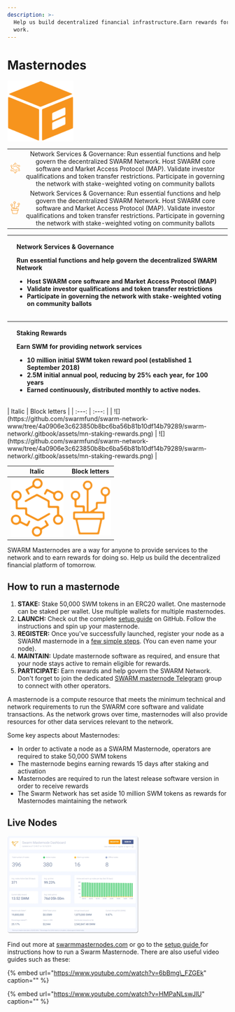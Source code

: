 ```yaml
---
description: >-
  Help us build decentralized financial infrastructure.Earn rewards for your
  work.
---
```


# Masternodes

![](../../.gitbook/assets/mn.png)

|  |  |
| :---: | :---: |
| ![](../../.gitbook/assets/mn-staking-rewards.png) | Network Services & Governance: Run essential functions and help govern the decentralized SWARM Network. Host SWARM core software and Market Access Protocol (MAP). Validate investor qualifications and token transfer restrictions. Participate in governing the network with stake-weighted voting on community ballots |
| ![](../../.gitbook/assets/mn-network-governance.png) | Network Services & Governance: Run essential functions and help govern the decentralized SWARM Network. Host SWARM core software and Market Access Protocol (MAP). Validate investor qualifications and token transfer restrictions. Participate in governing the network with stake-weighted voting on community ballots |



<table>
  <thead>
    <tr>
      <th style="text-align:left">
        <img src="https://github.com/swarmfund/swarm-network-www/tree/4a0906e3c623850b8bc6ba56b81b10df14b79289/swarm-network/.gitbook/assets/mn-network-governance.png"
        alt/>
      </th>
      <th style="text-align:left">
        <p><b>Network Services &amp; Governance</b>
        </p>
        <p>Run essential functions and help govern the decentralized SWARM Network</p>
        <ul>
          <li>Host SWARM core software and Market Access Protocol (MAP)</li>
          <li>Validate investor qualifications and token transfer restrictions</li>
          <li>Participate in governing the network with stake-weighted voting on community
            ballots</li>
        </ul>
      </th>
    </tr>
  </thead>
  <tbody></tbody>
</table><table>
  <thead>
    <tr>
      <th style="text-align:left">
        <img src="https://github.com/swarmfund/swarm-network-www/tree/4a0906e3c623850b8bc6ba56b81b10df14b79289/swarm-network/.gitbook/assets/mn-staking-rewards.png"
        alt/>
      </th>
      <th style="text-align:left">
        <p><b>Staking Rewards</b>
        </p>
        <p>Earn SWM for providing network services</p>
        <ul>
          <li>10 million initial SWM token reward pool (established 1 September 2018)</li>
          <li>2.5M initial annual pool, reducing by 25% each year, for 100 years</li>
          <li>Earned continuously, distributed monthly to active nodes.</li>
        </ul>
      </th>
    </tr>
  </thead>
  <tbody></tbody>
</table>| Italic | Block letters |
| :---: | :---: |
| ![](https://github.com/swarmfund/swarm-network-www/tree/4a0906e3c623850b8bc6ba56b81b10df14b79289/swarm-network/.gitbook/assets/mn-staking-rewards.png) | ![](https://github.com/swarmfund/swarm-network-www/tree/4a0906e3c623850b8bc6ba56b81b10df14b79289/swarm-network/.gitbook/assets/mn-staking-rewards.png) |

| Italic | Block letters |
| :---: | :---: |
| ![](../../.gitbook/assets/mn-staking-rewards.png) | ![](../../.gitbook/assets/mn-network-governance.png) |

SWARM Masternodes are a way for anyone to provide services to the network and to earn rewards for doing so. Help us build the decentralized financial platform of tomorrow.

## **How to run a masternode**

1. **STAKE:** Stake 50,000 SWM tokens in an ERC20 wallet. One masternode can be staked per wallet. Use multiple wallets for multiple masternodes.
2. **LAUNCH:** Check out the complete [setup guide](https://github.com/swarmfund/swarm-masternode) on GitHub. Follow the instructions and spin up your masternode.
3. **REGISTER:** Once you've successfully launched, register your node as a SWARM masternode in a [few simple steps](https://masternodes.swarm.fund/#/register). \(You can even name your node\).
4. **MAINTAIN:** Update masternode software as required, and ensure that your node stays active to remain eligible for rewards.
5. **PARTICIPATE:** Earn rewards and help govern the SWARM Network. Don't forget to join the dedicated [SWARM masternode Telegram](https://t.me/swarmmasternodes) group to connect with other operators. 

A masternode is a compute resource that meets the minimum technical and network requirements to run the SWARM core software and validate transactions. As the network grows over time, masternodes will also provide resources for other data services relevant to the network.

Some key aspects about Masternodes:

* In order to activate a node as a SWARM Masternode, operators are required to stake 50,000 SWM tokens
* The masternode begins earning rewards 15 days after staking and activation
* Masternodes are required to run the latest release software version in order to receive rewards
* The Swarm Network has set aside 10 million SWM tokens as rewards for Masternodes maintaining the network

## Live Nodes

![](../../.gitbook/assets/mn-dashboard.png)

Find out more at [swarmmasternodes.com](https://www.swarmmasternodes.com/) or go to the [setup guide ](https://swm.by/howtomasternode)for instructions how to run a Swarm Masternode. There are also useful video guides such as these:

{% embed url="https://www.youtube.com/watch?v=6bBmg\_FZGEk" caption="" %}

{% embed url="https://www.youtube.com/watch?v=HMPaNLswJlU" caption="" %}


